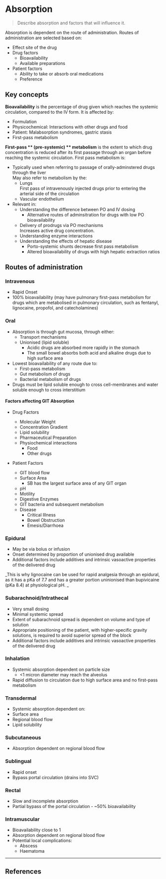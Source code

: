 # Absorption

> Describe absorption and factors that will influence it.

Absorption is dependent on the route of administration. Routes of administration are selected based on:

* Effect site of the drug
* Drug factors
  * Bioavailability
  * Available preparations
* Patient factors
  * Ability to take or absorb oral medications
  * Preference

## Key concepts

**Bioavailability** is the percentage of drug given which reaches the systemic circulation, compared to the IV form. It is affected by:

* Formulation
* Physicochemical: Interactions with other drugs and food
* Patient: Malabsorption syndromes, gastric stasis
* First-pass metabolism

**First-pass ** \(pre-systemic\) ** metabolism** is the extent to which drug concentration is reduced after its first passage through an organ before reaching the systemic circulation. First pass metabolism is:
* Typically used when referring to passage of orally-adminstered drugs through the liver  
May also refer to metabolism by the:
  * Lungs  
  First pass of intravenously injected drugs prior to entering the arterial side of the circulation
  * Vascular endothelium
* Relevant in:
  * Understanding the difference between PO and IV dosing
    * Alternative routes of adminsitration for drugs with low PO bioavailability
  * Delivery of prodrugs via PO mechanisms  
  Increases active drug concentration.
  * Understanding enzyme interactions 
  * Understanding the effects of hepatic disease
    * Porto-systemic shunts decrease first pass metabolism
    * Altered bioavailability of drugs with high hepatic extraction ratios
    

## Routes of administration

### Intravenous

* Rapid Onset
* 100% bioavailability \(may have pulmonary first-pass metabolism for drugs which are metabolised in pulmonary circulation, such as fentanyl, lignocaine, propofol, and catecholamines\)

### Oral

* Absorption is through gut mucosa, through either:
  * Transport mechanisms
  * Unionised \(lipid soluble\)
    * Acidic drugs are absorbed more rapidly in the stomach
    * The small bowel absorbs both acid and alkaline drugs due to high surface area
* Lowest bioavailability of any route due to:
  * First-pass metabolism
  * Gut metabolism of drugs
  * Bacterial metabolism of drugs
* Drugs must be lipid soluble enough to cross cell-membranes and water soluble enough to cross interstitium

#### Factors affecting GIT Absorption

* Drug Factors
  * Molecular Weight
  * Concentration Gradient
  * Lipid solubility
  * Pharmaceutical Preparation
  * Physiochemical interactions
    * Food
    * Other drugs

* Patient Factors
  * GIT blood flow
  * Surface Area
    * SB has the largest surface area of any GIT organ
  * pH
  * Motility
  * Digestive Enzymes
  * GIT bacteria and subsequent metabolism
  * Disease
    * Critical Illness
    * Bowel Obstruction
    * Emesis/Diarrhoea

### Epidural

* May be via bolus or infusion
* Onset determined by proportion of unionised drug available
* Additional factors include additives and intrinsic vasoactive properties of the delivered drug

_This is why lignocaine can be used for rapid analgesia through an epidural, as it has a pKa of 7.7 and has a greater portion uninionised than bupivicaine \(pKa 8.4\) at physiological pH. _

### Subarachnoid/Intrathecal

* Very small dosing
* Minimal systemic spread
* Extent of subarachnoid spread is dependent on volume and type of solution
* Appropriate positioning of the patient, with higher-specific gravity solutions, is required to avoid superior spread of the block
* Additional factors include additives and intrinsic vasoactive properties of the delivered drug

### Inhalation

* Systemic absorption dependent on particle size
  * &lt;1 micron diameter may reach the alveolus
* Rapid diffusion to circulation due to high surface area and no first-pass metabolism

### Transdermal

* Systemic absorption dependent on:
* Surface area
* Regional blood flow
* Lipid solubility

### Subcutaneous

* Absorption dependent on regional blood flow

### Sublingual

* Rapid onset
* Bypass portal circulation \(drains into SVC\)

### Rectal

* Slow and incomplete absorption
* Partial bypass of the portal circulation - ~50% bioavailability

### Intramuscular

* Bioavailability close to 1
* Absorption dependent on regional blood flow
* Potential local complications:
  * Abscess
  * Haematoma

---

## References

[^1]: Peck TE, Hill SA. Pharmacology for Anaesthesia and Intensive Care. 4th Ed. Cambridge University Press. 2014.  
[^2]: Chong CA, Denny NM. Local anaesthetic and additive drugs. [http://www.frca.co.uk/documents/anaes.5.5.158.pdf](http://www.frca.co.uk/documents/anaes.5.5.158.pdf)  
Essential pharmacology for the ANZCA Primary
Petkov
